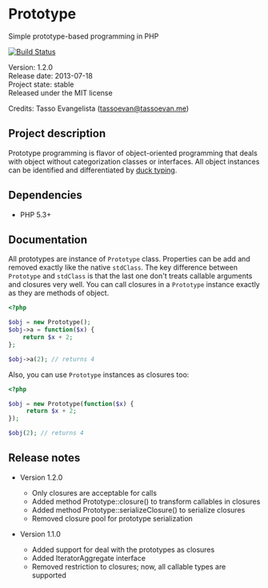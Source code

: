 Prototype
=========

Simple prototype-based programming in PHP

[![Build Status](https://secure.travis-ci.org/tassoevan/prototype.png)](http://travis-ci.org/tassoevan/prototype)

Version: 1.2.0<br />
Release date: 2013-07-18<br />
Project state: stable<br />
Released under the MIT license

Credits: Tasso Evangelista (tassoevan@tassoevan.me)

Project description
-------------------

Prototype programming is flavor of object-oriented programming that deals with
object without categorization classes or interfaces. All object instances can
be identified and differentiated by [duck typing](http://en.wikipedia.org/wiki/Duck_typing).

Dependencies
------------

* PHP 5.3+

Documentation
-------------

All prototypes are instance of `Prototype` class. Properties can be add and removed exactly
like the native `stdClass`. The key difference between `Prototype` and `stdClass` is that
the last one don't treats callable arguments and closures very well. You can call closures
in a `Prototype` instance exactly as they are methods of object.

```php
<?php

$obj = new Prototype();
$obj->a = function($x) {
	return $x + 2;
};

$obj->a(2); // returns 4
```

Also, you can use `Prototype` instances as closures too:

```php
<?php

$obj = new Prototype(function($x) {
     return $x + 2;
});

$obj(2); // returns 4
```

Release notes
-------------
* Version 1.2.0
  * Only closures are acceptable for calls
  * Added method Prototype::closure() to transform callables in closures
  * Added method Prototype::serializeClosure() to serialize closures
  * Removed closure pool for prototype serialization

* Version 1.1.0
  * Added support for deal with the prototypes as closures
  * Added IteratorAggregate interface
  * Removed restriction to closures; now, all callable types are supported